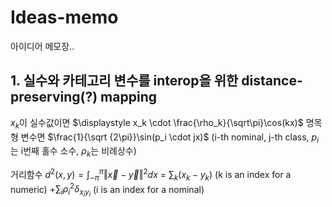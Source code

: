 # Ideas-memo
아이디어 메모장..

## 1. 실수와 카테고리 변수를 interop을 위한 distance-preserving(?) mapping

$x_k$이 실수값이면 $\displaystyle x_k \cdot \frac{\rho_k}{\sqrt\pi}\cos(kx)$
명목형 변수면 $\frac{1}{\sqrt {2\pi}}\sin(p_i \cdot jx)$ (i-th nominal, j-th class, $p_i$는 i번째 홀수 소수, $\rho_k$는 비례상수)

거리함수
$\displaystyle d^2 (x,y) = \int_{-\pi}^{\pi} \Vert \vec{x} - \vec{y} \Vert^2 dx$
= $\sum_{k} (x_k - y_k)$ (k is an index for a numeric) $+ \sum_{i} \rho_i^2\delta_{x_i y_i}$ (i is an index for a nominal)
